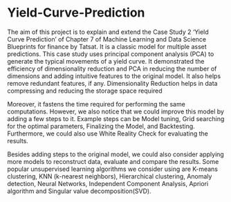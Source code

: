 # Yield-Curve-Prediction
The aim of this project is to explain and extend the Case Study 2 ‘Yield Curve Prediction’ of Chapter 7 of Machine Learning and Data Science Blueprints for
finance by Tatsat. It is a classic model for multiple asset predictions. This case study uses principal component analysis (PCA) to generate the typical movements of a yield curve. It demonstrated
the efficiency of dimensionality reduction and PCA in reducing the number of dimensions and
adding intuitive features to the original model. It also helps remove redundant features, if any.
Dimensionality Reduction helps in data compressing and reducing the storage space required

Moreover, it fastens the time required for performing the same computations.
However, we also notice that we could improve this model by adding a few steps to it.
Example steps can be Model tuning, Grid searching for the optimal parameters, Finalizing the
Model, and Backtesting. Furthermore, we could also use White Reality Check for evaluating the
results.

Besides adding steps to the original model, we could also consider applying more models
to reconstruct data, evaluate and compare the results. Some popular unsupervised learning
algorithms we consider using are K-means clustering, KNN (k-nearest neighbors), Hierarchical
clustering, Anomaly detection, Neural Networks, Independent Component Analysis, Apriori
algorithm and Singular value decomposition(SVD).
